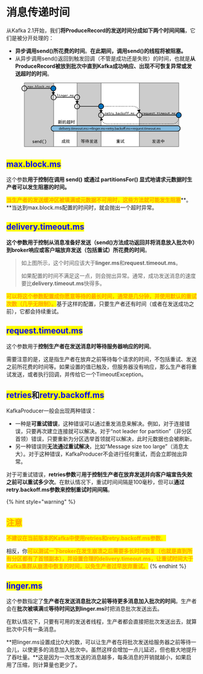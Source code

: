 # 消息传递时间

从Kafka 2.1开始，我们**将ProduceRecord的发送时间分成如下两个时间间隔**，它们是被分开处理的：

* **异步调用send()所花费的时间**。**在此期间，调用send()的线程将被阻塞。**
* 从异步调用send()返回到触发回调（不管是成功还是失败）的时间，也就是**从ProduceRecord被放到批次中直到Kafka成功响应、出现不可恢复异常或发送超时的时间**。

<div align="left">

<figure><img src="../../../../.gitbook/assets/18.jpg" alt=""><figcaption></figcaption></figure>

</div>

## <mark style="color:blue;">**max.block.ms**</mark>

这个参数**用于控制在调用 send() 或通过 partitionsFor() 显式地请求元数据时生产者可以发生阻塞的时间。**

<mark style="color:orange;">**当生产者的发送缓冲区被填满或元数据不可用时，这些方法就可能发生阻塞**</mark>**。**当达到max.block.ms配置的时间时，就会抛出一个超时异常。

## <mark style="color:blue;">**delivery.timeout.ms**</mark>

**这个参数用于控制从消息准备好发送（send()方法成功返回并将消息放入批次中）到broker响应或客户端放弃发送（包括重试）所花费的时间**。

> 如上图所示，这个时间应该大于**linger.ms**和**request.timeout.ms**。
>
> 如果配置的时间不满足这一点，则会抛出异常。通常，成功发送消息的速度要比**delivery.timeout.ms**快得多。

<mark style="color:orange;">**可以将这个参数配置成你愿意等待的最长时间，通常是几分钟，并使用默认的重试次数（几乎无限制）。**</mark>基于这样的配置，只要生产者还有时间（或者在发送成功之前），它都会持续重试。

## <mark style="color:blue;">**request.timeout.ms**</mark>

这个参数用于**控制生产者在发送消息时等待服务器响应的时间**。

需要注意的是，这是指生产者在放弃之前等待每个请求的时间，不包括重试、发送之前所花费的时间等。如果设置的值已触及，但服务器没有响应，那么生产者将重试发送，或者执行回调，并传给它一个TimeoutException。

## <mark style="color:blue;">**retries**</mark>**和**<mark style="color:blue;">**retry.backoff.ms**</mark>

KafkaProducer一般会出现两种错误：

* 一种是**可重试错误**，这种错误可以通过重发消息来解决。例如，对于连接错误，只要再次建立连接就可以解决。对于“not leader for partition”（非分区首领）错误，只要重新为分区选举首领就可以解决，此时元数据也会被刷新。
* 另一种错误则**无法通过重试解决**，比如“Message size too large”（消息太大）。对于这种错误，KafkaProducer不会进行任何重试，而会立即抛出异常。

对于可重试错误，**retries参数**可**用于控制生产者在放弃发送并向客户端宣告失败之前可以重试多少次**。在默认情况下，重试时间间隔是100毫秒，但可以**通过retry.backoff.ms参数来控制重试时间间隔**。

{% hint style="warning" %}
## <mark style="color:orange;">注意</mark>

<mark style="color:orange;">**不建议在当前版本的Kafka中使用retries和retry.backoff.ms参数**</mark><mark style="color:orange;">。</mark>

相反，你<mark style="color:orange;">**可以测试一下broker在发生崩溃之后需要多长时间恢复（也就是直到所有分区都有了首领副本），并设置合理的delivery.timeout.ms，让重试时间大于Kafka集群从崩溃中恢复的时间，以免生产者过早放弃重试。**</mark>
{% endhint %}

## <mark style="color:blue;">**linger.ms**</mark>

这个参数指定了**生产者在发送消息批次之前等待更多消息加入批次的时间**。生产者会在**批次被填满**或**等待时间达到linger.ms**时把消息批次发送出去。

在默认情况下，只要有可用的发送者线程，生产者都会直接把批次发送出去，就算批次中只有一条消息。

**把linger.ms设置成比0大的数，可以让生产者在将批次发送给服务器之前等待一会儿，以使更多的消息加入批次中。虽然这样会增加一点儿延迟，但也极大地提升了吞吐量。**这是因为一次性发送的消息越多，每条消息的开销就越小，如果启用了压缩，则计算量也更少了。
